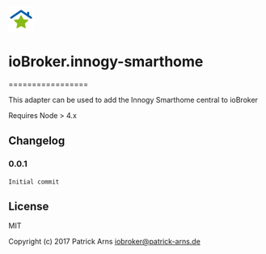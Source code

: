 ![Logo](admin/innogy-smarthome.png)
# ioBroker.innogy-smarthome
=================

This adapter can be used to add the Innogy Smarthome central to ioBroker

Requires Node > 4.x

## Changelog

### 0.0.1
    Initial commit

## License
MIT

Copyright (c) 2017 Patrick Arns <iobroker@patrick-arns.de>